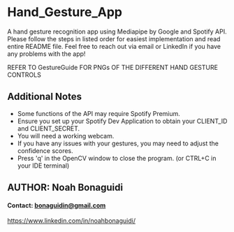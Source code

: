 # Hand_Gesture_App
A hand gesture recognition app using Mediapipe by Google and Spotify API. Please follow the steps in listed order for easiest implementation and read entire README file. Feel free to reach out via email or LinkedIn if you have any problems with the app! 

REFER TO GestureGuide FOR PNGs OF THE DIFFERENT HAND GESTURE CONTROLS

## Additional Notes
- Some functions of the API may require Spotify Premium. 
- Ensure you set up your Spotify Dev Application to obtain your CLIENT_ID and CLIENT_SECRET. 
- You will need a working webcam.
- If you have any issues with your gestures, you may need to adjust the confidence scores. 
- Press 'q' in the OpenCV window to close the program. (or CTRL+C in your IDE terminal)

## AUTHOR: Noah Bonaguidi
#### Contact: bonaguidin@gmail.com
https://www.linkedin.com/in/noahbonaguidi/
